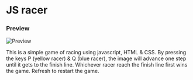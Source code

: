 # JS racer

### Preview
   ![Preview](https://media.giphy.com/media/40a4VWZ3ss324hNrHN/giphy.gif "jsRacer")

   This is a simple game of racing using javascript, HTML & CSS. By pressing the keys P (yellow racer) & Q (blue racer), the image will advance one step until it gets to the finish line. Whichever racer reach the finish line first wins the game. Refresh to restart the game.
